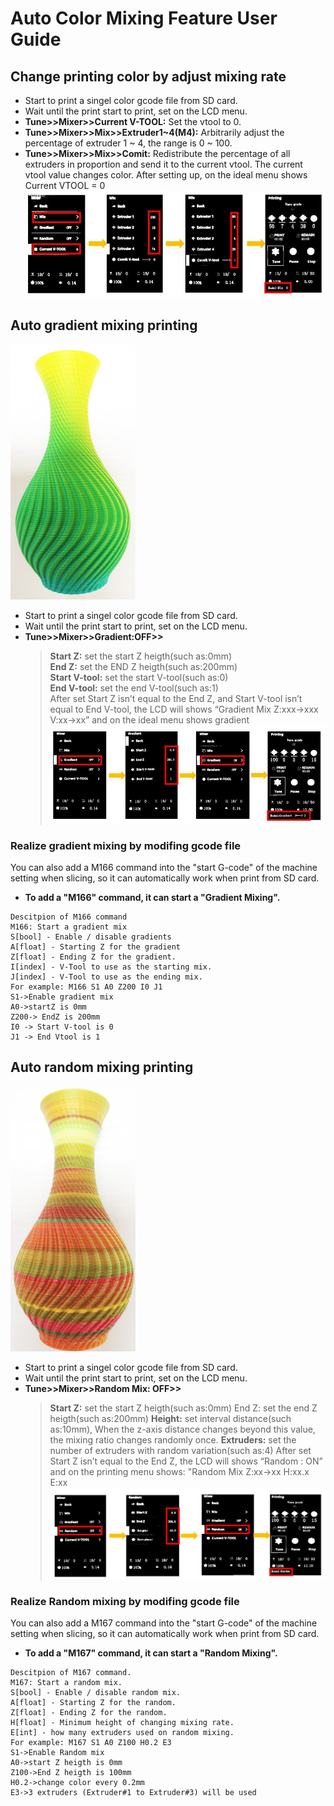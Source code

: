 # Auto Color Mixing Feature User Guide
## Change printing color by adjust mixing rate    
+ Start to print a singel color gcode file from SD card.
+ Wait until the print start to print, set on the LCD menu.  
+ **Tune>>Mixer>>Current V-TOOL:** Set the vtool to 0.   
+ **Tune>>Mixer>>Mix>>Extruder1~4(M4):** Arbitrarily adjust the percentage of extruder 1 ~ 4, the range is 0 ~ 100.  
+ **Tune>>Mixer>>Mix>>Comit:** Redistribute the percentage of all extruders in proportion and send it to the current vtool. The current vtool value changes color.
After setting up, on the ideal menu shows Current VTOOL = 0
![](1.jpg)

## Auto gradient mixing printing
![](2.jpg)
+ Start to print a singel color gcode file from SD card.  
+ Wait until the print start to print, set on the LCD menu.  
+ **Tune>>Mixer>>Gradient:OFF>>**
	>
	> **Start Z:** set the start Z heigth(such as:0mm)  
	> **End Z:** set the END Z heigth(such as:200mm)  
	> **Start V-tool:** set the start V-tool(such as:0)   
	> **End V-tool:** set the end V-tool(such as:1)  
	After set Start Z isn’t equal to the End Z, and Start V-tool isn’t equal to End V-tool, the LCD will shows “Gradient Mix Z:xxx->xxx V:xx->xx” and on the ideal menu shows gradient  
![](3.jpg)

### Realize gradient mixing by modifing gcode file
You can also add a M166 command into the "start G-code" of the machine setting when slicing, so it can automatically work when print from SD card.  
  
+ **To add a "M166" command, it can start a "Gradient Mixing".**
> 
	Descitpion of M166 command
	M166: Start a gradient mix  
	S[bool] - Enable / disable gradients
	A[float] - Starting Z for the gradient
	Z[float] - Ending Z for the gradient.
	I[index] - V-Tool to use as the starting mix.
	J[index] - V-Tool to use as the ending mix.
	For example: M166 S1 A0 Z200 I0 J1
	S1->Enable gradient mix 
	A0->startZ is 0mm 
	Z200-> EndZ is 200mm 
	I0 -> Start V-tool is 0 
	J1 -> End Vtool is 1

## Auto random mixing printing
![](4.jpg)
+ Start to print a singel color gcode file from SD card.  
+ Wait until the print start to print, set on the LCD menu. 
+ **Tune>>Mixer>>Random Mix: OFF>>**
	> **Start Z:** set the start Z heigth(such as:0mm) End Z: set the end Z heigth(such as:200mm)
	> **Height:** set interval distance(such as:10mm), When the z-axis distance changes beyond this value, the mixing ratio changes randomly once.
	> **Extruders:** set the number of extruders with random variation(such as:4)
	After set Start Z isn’t equal to the End Z, the LCD will shows “Random : ON” and on the printing menu shows: "Random Mix Z:xx->xx H:xx.x E:xx
![](5.jpg)

### Realize Random mixing by modifing gcode file
You can also add a M167 command into the "start G-code" of the machine setting when slicing, so it can automatically work when print from SD card.  

+ **To add a "M167" command, it can start a "Random Mixing".**
> 
	Descitpion of M167 command.
	M167: Start a random mix.
	S[bool] - Enable / disable random mix.
	A[float] - Starting Z for the random.
	Z[float] - Ending Z for the random.
	H[float] - Minimum height of changing mixing rate.
	E[int] - how many extruders used on random mixing.
	For example: M167 S1 A0 Z100 H0.2 E3
	S1->Enable Random mix 
	A0->start Z heigth is 0mm 
	Z100->End Z heigth is 100mm 
	H0.2->change color every 0.2mm
	E3->3 extruders (Extruder#1 to Extruder#3) will be used